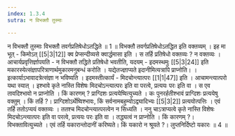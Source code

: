 ```yaml
---
index: 1.3.4
sutra: न विभक्तौ तुस्माः

---
```

 न विभक्तौ तुस्माः विभक्तौ तवर्गप्रतिषेधोऽतद्धिते ॥ 1 ॥ विभक्तौ तवर्गप्रतिषेधोऽतद्धित इति वक्तव्यम् । इह मा भूत् - किमोऽत् [[5|3|12]] क्व प्रेप्सन्दीव्यसे क्वार्द्धमासा इति । स तर्हि प्रतिषेधो वक्तव्यः ? न वक्तव्यः । आचार्यप्रवृत्तिर्ज्ञापयति - न विभक्तौ तद्धिते प्रतिषेधो भवतीति, यदयम् - इदमस्थमुः [[5|3|24]] इति मकारस्येत्संज्ञापरित्राणार्थमुकारमनुबन्धं करोति । यद्येतज्ज्ञाप्यते इदानीमित्यत्रापि प्राप्नोति। । इत्कार्याऽभावादत्रेत्संज्ञा न भविष्यति । इदमस्तीत्कार्यं - मिदचोन्त्यात्परः [[1|1|47]] इति । आचामन्त्यात्परो यथा स्यात् । इश्भावे कृते नास्ति विशेषः मिदचोऽन्त्यात्परः इति वा परत्वे, प्रत्ययः परः इति वा । स एव तावदिश्भावो न प्राप्नोति । किं कारणम् ? प्राग्दिशः प्रत्ययेष्वित्युच्यते । कः पुनरर्हतीश्भावं प्राग्दिशः प्रत्ययेषु वक्तुम् । किं तर्हि ?। प्राग्दिशोऽर्थेष्विश्भावः, किं सर्वनामबहुम्योऽद्व्यादिभ्यः [[5|3|2]] प्रत्ययोत्पत्तिः । एवं तर्हि ततोऽप्ययं वक्तव्यः । ततश्च मिदचोन्त्यात्परत्वेन न सिध्यति । ननु चाऽत्राप्यत्वे कृते नास्ति विशेषः मिदचोऽन्त्यात्परः इति वा परत्वे, प्रत्ययः परः इति वा । तद्ध्यत्वं न प्राप्नोति । किं कारणम् ?। विभक्तावित्युच्यते । एवं तर्हि यकारान्तोदानीं करिष्यते। किं यकारो न श्रूयते ?। लुप्तनिर्दिष्टो यकारः ॥ 4 ॥ 